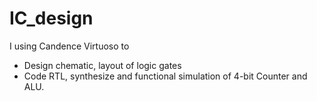 # IC_design
I using Candence Virtuoso to 
- Design chematic, layout of logic gates 
- Code RTL, synthesize and functional simulation of 4-bit Counter and ALU.

